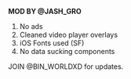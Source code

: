 **MOD BY @JASH_GRO**
1. No ads
2. Cleaned video player overlays
3. iOS Fonts used (SF)
4. No data sucking components

JOIN @BIN_WORLDXD for updates.

